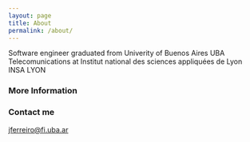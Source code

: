 ```yaml
---
layout: page
title: About
permalink: /about/
---
```


Software engineer graduated from Univerity of Buenos Aires UBA
Telecomunications at Institut national des sciences appliquées de Lyon INSA LYON

### More Information


### Contact me

[jferreiro@fi.uba.ar](mailto:jferreiro@fi.uba.ar)
